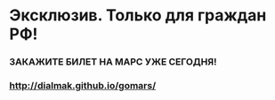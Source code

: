 # Эксклюзив. Только для граждан РФ!
### ЗАКАЖИТЕ БИЛЕТ НА МАРС УЖЕ СЕГОДНЯ!
### http://dialmak.github.io/gomars/
